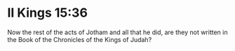 # II Kings 15:36

Now the rest of the acts of Jotham and all that he did, are they not written in the Book of the Chronicles of the Kings of Judah?
